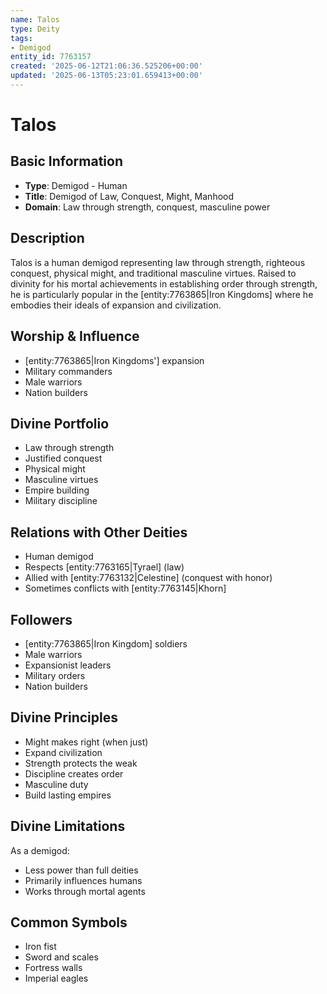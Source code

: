 ```yaml
---
name: Talos
type: Deity
tags:
- Demigod
entity_id: 7763157
created: '2025-06-12T21:06:36.525206+00:00'
updated: '2025-06-13T05:23:01.659413+00:00'
---
```


# Talos

## Basic Information
- **Type**: Demigod - Human
- **Title**: Demigod of Law, Conquest, Might, Manhood
- **Domain**: Law through strength, conquest, masculine power

## Description
Talos is a human demigod representing law through strength, righteous conquest, physical might, and traditional masculine virtues. Raised to divinity for his mortal achievements in establishing order through strength, he is particularly popular in the [entity:7763865|Iron Kingdoms] where he embodies their ideals of expansion and civilization.

## Worship & Influence
- [entity:7763865|Iron Kingdoms'] expansion
- Military commanders
- Male warriors
- Nation builders

## Divine Portfolio
- Law through strength
- Justified conquest
- Physical might
- Masculine virtues
- Empire building
- Military discipline

## Relations with Other Deities
- Human demigod
- Respects [entity:7763165|Tyrael] (law)
- Allied with [entity:7763132|Celestine] (conquest with honor)
- Sometimes conflicts with [entity:7763145|Khorn]

## Followers
- [entity:7763865|Iron Kingdom] soldiers
- Male warriors
- Expansionist leaders
- Military orders
- Nation builders

## Divine Principles
- Might makes right (when just)
- Expand civilization
- Strength protects the weak
- Discipline creates order
- Masculine duty
- Build lasting empires

## Divine Limitations
As a demigod:
- Less power than full deities
- Primarily influences humans
- Works through mortal agents

## Common Symbols
- Iron fist
- Sword and scales
- Fortress walls
- Imperial eagles